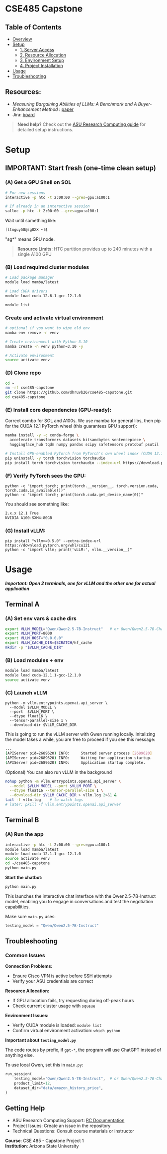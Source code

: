 # CSE485 Capstone

## Table of Contents

- [Overview](#overview)
- [Setup](#setup)
  - [1. Server Access](#1-server-access)
  - [2. Resource Allocation](#2-resource-allocation)
  - [3. Environment Setup](#3-environment-setup)
  - [4. Project Installation](#4-project-installation)
- [Usage](#usage)
- [Troubleshooting](#troubleshooting)

## Resources: 
- _Measuring Bargaining Abilities of LLMs:
A Benchmark and A Buyer-Enhancement Method_ : [paper](https://aclanthology.org/2024.findings-acl.213.pdf)
- Jira: [board](https://capstone-fall-2025-yalin-wang.atlassian.net/jira/software/projects/SCRUM/summary)

> **Need help?** Check out the [ASU Research Computing guide](https://asurc.atlassian.net/wiki/spaces/RC/pages/2319417345/A+Brief+Example#Step-3---Use-/-Test) for detailed setup instructions.


# Setup 

## IMPORTANT: Start fresh (one-time clean setup)

### (A) Get a GPU Shell on SOL

```bash
# For new sessions
interactive -p htc -t 2:00:00 --gres=gpu:a100:1

# If already in an interactive session
salloc -p htc -t 2:00:00 --gres=gpu:a100:1
```

Wait until something like: 
```bash
[ltnguy58@sg0XX ~]$
```
"sg*" means GPU node.

> **Resource Limits**: HTC partition provides up to 240 minutes with a single A100 GPU

### (B) Load required cluster modules

```bash
# Load package manager
module load mamba/latest

# Load CUDA drivers
module load cuda-12.6.1-gcc-12.1.0

module list
```

### Create and activate virtual environment

```bash
# optional if you want to wipe old env
mamba env remove -n venv     

# Create environment with Python 3.10
mamba create -n venv python=3.10 -y

# Activate environment
source activate venv
```

### (D) Clone repo

``` bash
cd ~
rm -rf cse485-capstone
git clone https://github.com/dhruvb26/cse485-capstone.git
cd cse485-capstone

```

### (E) Install core dependencies (GPU-ready):

Correct combo for SOL and A100s. We use mamba for general libs, then pip for the CUDA 12.1 PyTorch wheel (this guarantees GPU support):
```bash
mamba install -y -c conda-forge \
  accelerate transformers datasets bitsandbytes sentencepiece \
  huggingface_hub tqdm numpy pandas scipy safetensors protobuf psutil

# Install GPU-enabled PyTorch from PyTorch's own wheel index (CUDA 12.1)
pip uninstall -y torch torchvision torchaudio
pip install torch torchvision torchaudio --index-url https://download.pytorch.org/whl/cu121

```

### (F) Verify PyTorch sees the GPU: 

```
python -c "import torch; print(torch.__version__, torch.version.cuda, torch.cuda.is_available())"
python -c "import torch; print(torch.cuda.get_device_name(0))"
```
You should see something like: 

``` bash 
2.x.x 12.1 True
NVIDIA A100-SXM4-80GB
```

### (G) Install vLLM: 

```
pip install "vllm>=0.5.0" --extra-index-url https://download.pytorch.org/whl/cu121
python -c "import vllm; print('vLLM:', vllm.__version__)"
```

# Usage

***Important: Open 2 terminals, one for vLLM and the other one for actual application***

## Terminal A

### (A) Set env vars & cache dirs

``` bash
export VLLM_MODEL="Qwen/Qwen2.5-7B-Instruct"   # or Qwen/Qwen2.5-7B-Chat
export VLLM_PORT=8000
export VLLM_HOST="0.0.0.0"
export VLLM_CACHE_DIR=$SCRATCH/hf_cache
mkdir -p "$VLLM_CACHE_DIR"
```

### (B) Load modules + env 

``` bash
module load mamba/latest
module load cuda-12.1.1-gcc-12.1.0
source activate venv
```

### (C) Launch vLLM

```
python -m vllm.entrypoints.openai.api_server \
  --model $VLLM_MODEL \
  --port  $VLLM_PORT \
  --dtype float16 \
  --tensor-parallel-size 1 \
  --download-dir $VLLM_CACHE_DIR
```

This is going to run the vLLM server with Gwen running locally. Initalizing the model takes a while, you are free to proceed if you see this message: 

``` bash
...
(APIServer pid=2689620) INFO:     Started server process [2689620]
(APIServer pid=2689620) INFO:     Waiting for application startup.
(APIServer pid=2689620) INFO:     Application startup complete.
```

(Optional) You can also run vLLM in the background

``` bash
nohup python -m vllm.entrypoints.openai.api_server \
  --model $VLLM_MODEL --port $VLLM_PORT \
  --dtype float16 --tensor-parallel-size 1 \
  --download-dir $VLLM_CACHE_DIR > vllm.log 2>&1 &
tail -f vllm.log    # to watch logs
# later: pkill -f vllm.entrypoints.openai.api_server
```

## Terminal B

### (A) Run the app

``` bash
interactive -p htc -t 2:00:00 --gres=gpu:a100:1
module load mamba/latest
module load cuda-12.1.1-gcc-12.1.0
source activate venv
cd ~/cse485-capstone
python main.py
```

**Start the chatbot:**

```bash
python main.py
```

This launches the interactive chat interface with the Qwen2.5-7B-Instruct model, enabling you to engage in conversations and test the negotiation capabilities.

Make sure `main.py` uses:

``` python
testing_model = "Qwen/Qwen2.5-7B-Instruct"
```

## Troubleshooting

### Common Issues

**Connection Problems:**

- Ensure Cisco VPN is active before SSH attempts
- Verify your ASU credentials are correct

**Resource Allocation:**

- If GPU allocation fails, try requesting during off-peak hours
- Check current cluster usage with `squeue`

**Environment Issues:**

- Verify CUDA module is loaded: `module list`
- Confirm virtual environment activation: `which python`

**Important about `testing_model.py`**

The code routes by prefix, if `gpt-*`, the program will use ChatGPT instead of anything else. 

To use local Gwen, set this in `main.py`:

``` python
run_session(
    testing_model="Qwen/Qwen2.5-7B-Instruct",  # or Qwen/Qwen2.5-7B-Chat
    product_limit=12,
    dataset_dir="data/amazon_history_price",
)
```

## Getting Help

- ASU Research Computing Support: [RC Documentation](https://asurc.atlassian.net/wiki/spaces/RC)
- Project Issues: Create an issue in the repository
- Technical Questions: Consult course materials or instructor

**Course**: CSE 485 - Capstone Project 1</br>
**Institution**: Arizona State University
